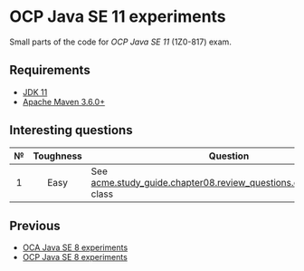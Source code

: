 # OCP Java SE 11 experiments

Small parts of the code for *OCP Java SE 11* (1Z0-817) exam.

## Requirements

* [JDK 11](https://www.oracle.com/java/technologies/javase-downloads.html)
* [Apache Maven 3.6.0+](https://maven.apache.org/download.cgi)

## Interesting questions

 № | Toughness | Question | Answer
:-: | :-------: | -------- | ------
 1  | Easy | See [acme.study_guide.chapter08.review_questions.question22.Child](https://github.com/dbelob/ocp-jse11/blob/master/src/main/java/acme/study_guide/chapter08/review_questions/question22/Child.java) class | [Answer](https://github.com/dbelob/ocp-jse11/blob/master/src/main/java/acme/study_guide/chapter08/review_questions/question22/Answer.md)

## Previous

* [OCA Java SE 8 experiments](https://github.com/dbelob/oca-jse8)
* [OCP Java SE 8 experiments](https://github.com/dbelob/ocp-jse8)

